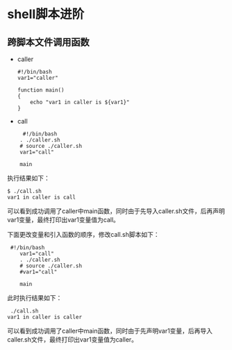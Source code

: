# shell脚本进阶

## 跨脚本文件调用函数

- caller

    ```shell
    #!/bin/bash
    var1="caller"

    function main()
    {
        echo "var1 in caller is ${var1}"
    }
    ```

- call  

```shell
     #!/bin/bash
    . ./caller.sh
    # source ./caller.sh
    var1="call"

    main
```

执行结果如下：

```shell
$ ./call.sh
var1 in caller is call
```

可以看到成功调用了caller中main函数，同时由于先导入caller.sh文件，后再声明var1变量，最终打印出var1变量值为call。

下面更改变量和引入函数的顺序，修改call.sh脚本如下：

```shell
 #!/bin/bash
    var1="call"
    . ./caller.sh
    # source ./caller.sh
    #var1="call"

    main
```

此时执行结果如下：

```shell
 ./call.sh
var1 in caller is caller
```

可以看到成功调用了caller中main函数，同时由于先声明var1变量，后再导入caller.sh文件，最终打印出var1变量值为caller。